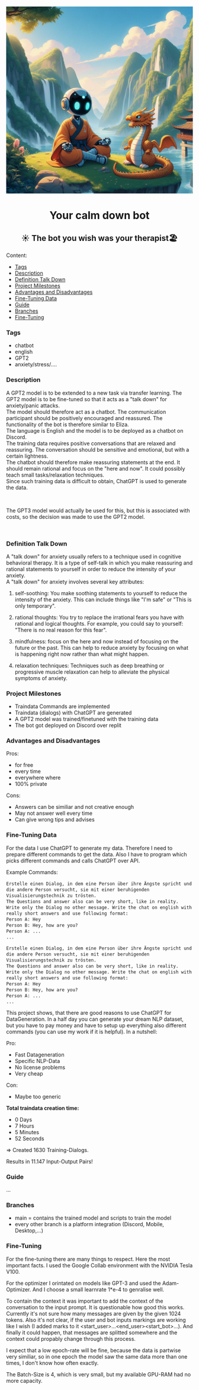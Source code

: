 <img src="logo.jpeg"></img>

<h1 style="text-align:center">Your calm down bot</h1>

<h2 style="text-align:center">☀️ The bot you wish was your therapist🏖️</h2>



Content:

- [Tags](#tags)
- [Description](#description)
- [Definition Talk Down](#definition-talk-down)
- [Project Milestones](#project-milestones)
- [Advantages and Disadvantages](#advantages-and-disadvantages)
- [Fine-Tuning Data](#fine-tuning-data)
- [Guide](#guide)
- [Branches](#branches)
- [Fine-Tuning](#fine-tuning)



### Tags

- chatbot
- english
- GPT2
- anxiety/stress/....



### Description

A GPT2 model is to be extended to a new task via transfer learning. The GPT2 model is to be fine-tuned so that it acts as a "talk down" for anxiety/panic attacks. <br>
The model should therefore act as a chatbot. The communication participant should be positively encouraged and reassured.
The functionality of the bot is therefore similar to Eliza.<br>
The language is English and the model is to be deployed as a chatbot on Discord.<br>
The training data requires positive conversations that are relaxed and reassuring. The conversation should be sensitive and emotional, but with a certain lightness.<br>
The chatbot should therefore make reassuring statements at the end. It should remain rational and focus on the "here and now". It could possibly teach small tasks/relaxation techniques.<br>
Since such training data is difficult to obtain, ChatGPT is used to generate the data.<br>

<br>

The GPT3 model would actually be used for this, but this is associated with costs, so the decision was made to use the GPT2 model.<br>

<br>

### Definition Talk Down
A "talk down" for anxiety usually refers to a technique used in cognitive behavioral therapy. It is a type of self-talk in which you make reassuring and rational statements to yourself in order to reduce the intensity of your anxiety. <br>
A "talk down" for anxiety involves several key attributes: <br>
1. self-soothing: You make soothing statements to yourself to reduce the intensity of the anxiety. This can include things like "I'm safe" or "This is only temporary".

2. rational thoughts: You try to replace the irrational fears you have with rational and logical thoughts. For example, you could say to yourself: "There is no real reason for this fear".

3. mindfulness: focus on the here and now instead of focusing on the future or the past. This can help to reduce anxiety by focusing on what is happening right now rather than what might happen.

4. relaxation techniques: Techniques such as deep breathing or progressive muscle relaxation can help to alleviate the physical symptoms of anxiety.




### Project Milestones
- Traindata Commands are implemented
- Traindata (dialogs) with ChatGPT are generated
- A GPT2 model was trained/finetuned with the training data
- The bot got deployed on Discord over replit



### Advantages and Disadvantages

Pros:
- for free
- every time
- everywhere where
- 100% private



Cons:
- Answers can be similiar and not creative enough
- May not answer well every time
- Can give wrong tips and advises



### Fine-Tuning Data

For the data I use ChatGPT to generate my data. Therefore I need to prepare different commands to get the data. Also I have to program which picks different commands and calls ChatGPT over API.



Example Commands:

```
Erstelle einen Dialog, in dem eine Person über ihre Ängste spricht und die andere Person versucht, sie mit einer beruhigenden Visualisierungstechnik zu trösten.
The Questions and answer also can be very short, like in reality. Write only the Dialog no other message. Write the chat on english with really short answers and use following format:
Person A: Hey 
Person B: Hey, how are you? 
Person A: ... 
... 
```

``````
Erstelle einen Dialog, in dem eine Person über ihre Ängste spricht und die andere Person versucht, sie mit einer beruhigenden Visualisierungstechnik zu trösten.
The Questions and answer also can be very short, like in reality. Write only the Dialog no other message. Write the chat on english with really short answers and use following format:
Person A: Hey 
Person B: Hey, how are you? 
Person A: ... 
...
``````



This project shows, that there are good reasons to use ChatGPT for DataGeneration. In a half day you can generate your dream NLP dataset, but you have to pay money and have to setup up everything also different commands (you can use my work if it is helpful). In a nutshell:



Pro:

- Fast Datageneration
- Specific NLP-Data
- No license problems
- Very cheap



Con:

- Maybe too generic



**Total traindata creation time:**    

- 0 Days    
- 7 Hours 
- 5 Minutes 
- 52 Seconds



=> Created 1630 Training-Dialogs.



Results in 11.147 Input-Output Pairs!



### Guide

...



### Branches

- main = contains the trained model and scripts to train the model
- every other branch is a platform integration (Discord, Mobile, Desktop,...)





### Fine-Tuning

For the fine-tuning there are many things to respect. Here the most important facts. I used the Google Collab environment with the NVIDIA Tesla V100.

For the optimizer I orintated on models like GPT-3 and used the Adam-Optimizer. And I choose a small learnrate 1*e-4 to genralise well.

To contain the context it was important to add the context of the conversation to the input prompt. It is questionable how good this works. Currently it's not sure how many messages are given by the given 1024 tokens. Also it's not clear, if the user and bot inputs markings are working like I wish (I added marks to it <start_user>...<end_user><start_bot>...). And finally it could happen, that messages are splitted somewhere and the context could propably change through this process.

I expect that a low epoch-rate will be fine, because the data is partwise very similiar, so in one epoch the model saw the same data more than one times, I don't know how often exactly. 

The Batch-Size is 4, which is very small, but my available GPU-RAM had no more capacity.









